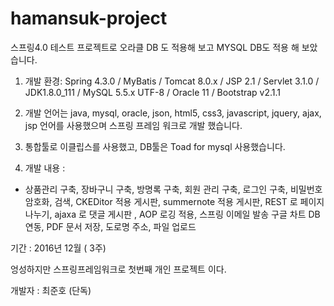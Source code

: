 
# hamansuk-project

스프링4.0 테스트 프로젝트로 오라클  DB 도 적용해 보고 MYSQL DB도 적용 해 보았습니다.

1. 개발 환경:
 Spring 4.3.0 /  MyBatis / Tomcat 8.0.x / JSP 2.1 / Servlet 3.1.0 / JDK1.8.0_111 
  / MySQL 5.5.x UTF-8 / Oracle 11 / Bootstrap v2.1.1
 
2. 개발 언어는 java,  mysql, oracle,  json, html5, css3, javascript, jquery, ajax, jsp 언어를 사용했으며 스프링 프레임 워크로 개발 했습니다.
 
3. 통합툴로 이클립스를 사용했고, DB툴은 Toad for mysql 사용했습니다. 
 
4. 개발 내용 :
 - 상품관리 구축, 장바구니 구축,  방명록 구축, 회원 관리 구축, 로그인  구축, 비밀번호  암호화,  검색,  CKEDitor 적용 게시판, summernote 적용 게시판, 
REST 로 페이지 나누기, ajaxa 로 댓글 게시판 , AOP 로깅 적용,  스프링 이메일 발송
구글 차트 DB 연동, PDF 문서 저장, 도로명 주소, 파일 업로드
 
기간 :  2016년 12월 ( 3주)

엉성하지만 스프링프레임워크로 첫번째 개인 프로젝트 이다.

 
개발자 : 최준호 (단독)
